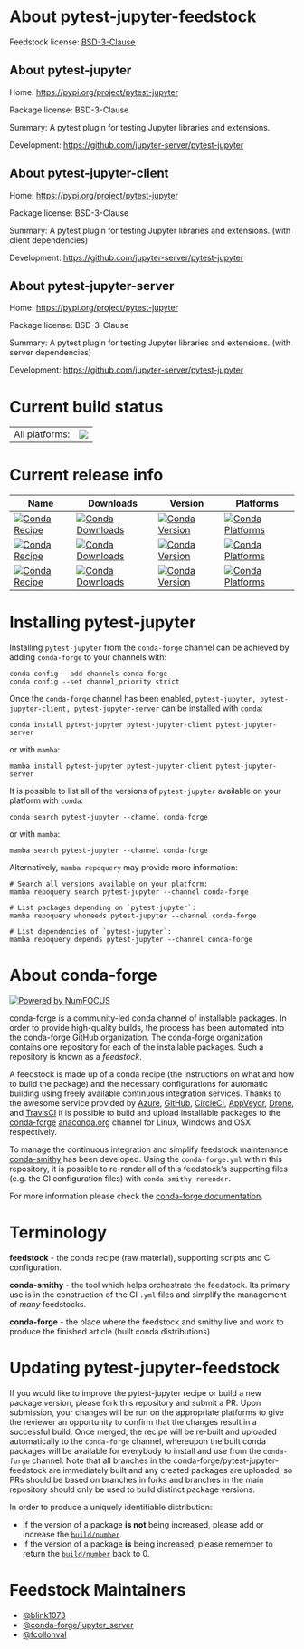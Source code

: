 About pytest-jupyter-feedstock
==============================

Feedstock license: [BSD-3-Clause](https://github.com/conda-forge/pytest-jupyter-feedstock/blob/main/LICENSE.txt)


About pytest-jupyter
--------------------

Home: https://pypi.org/project/pytest-jupyter

Package license: BSD-3-Clause

Summary: A pytest plugin for testing Jupyter libraries and extensions.

Development: https://github.com/jupyter-server/pytest-jupyter

About pytest-jupyter-client
---------------------------

Home: https://pypi.org/project/pytest-jupyter

Package license: BSD-3-Clause

Summary: A pytest plugin for testing Jupyter libraries and extensions. (with client dependencies)

Development: https://github.com/jupyter-server/pytest-jupyter

About pytest-jupyter-server
---------------------------

Home: https://pypi.org/project/pytest-jupyter

Package license: BSD-3-Clause

Summary: A pytest plugin for testing Jupyter libraries and extensions. (with server dependencies)

Development: https://github.com/jupyter-server/pytest-jupyter

Current build status
====================


<table><tr><td>All platforms:</td>
    <td>
      <a href="https://dev.azure.com/conda-forge/feedstock-builds/_build/latest?definitionId=18180&branchName=main">
        <img src="https://dev.azure.com/conda-forge/feedstock-builds/_apis/build/status/pytest-jupyter-feedstock?branchName=main">
      </a>
    </td>
  </tr>
</table>

Current release info
====================

| Name | Downloads | Version | Platforms |
| --- | --- | --- | --- |
| [![Conda Recipe](https://img.shields.io/badge/recipe-pytest--jupyter-green.svg)](https://anaconda.org/conda-forge/pytest-jupyter) | [![Conda Downloads](https://img.shields.io/conda/dn/conda-forge/pytest-jupyter.svg)](https://anaconda.org/conda-forge/pytest-jupyter) | [![Conda Version](https://img.shields.io/conda/vn/conda-forge/pytest-jupyter.svg)](https://anaconda.org/conda-forge/pytest-jupyter) | [![Conda Platforms](https://img.shields.io/conda/pn/conda-forge/pytest-jupyter.svg)](https://anaconda.org/conda-forge/pytest-jupyter) |
| [![Conda Recipe](https://img.shields.io/badge/recipe-pytest--jupyter--client-green.svg)](https://anaconda.org/conda-forge/pytest-jupyter-client) | [![Conda Downloads](https://img.shields.io/conda/dn/conda-forge/pytest-jupyter-client.svg)](https://anaconda.org/conda-forge/pytest-jupyter-client) | [![Conda Version](https://img.shields.io/conda/vn/conda-forge/pytest-jupyter-client.svg)](https://anaconda.org/conda-forge/pytest-jupyter-client) | [![Conda Platforms](https://img.shields.io/conda/pn/conda-forge/pytest-jupyter-client.svg)](https://anaconda.org/conda-forge/pytest-jupyter-client) |
| [![Conda Recipe](https://img.shields.io/badge/recipe-pytest--jupyter--server-green.svg)](https://anaconda.org/conda-forge/pytest-jupyter-server) | [![Conda Downloads](https://img.shields.io/conda/dn/conda-forge/pytest-jupyter-server.svg)](https://anaconda.org/conda-forge/pytest-jupyter-server) | [![Conda Version](https://img.shields.io/conda/vn/conda-forge/pytest-jupyter-server.svg)](https://anaconda.org/conda-forge/pytest-jupyter-server) | [![Conda Platforms](https://img.shields.io/conda/pn/conda-forge/pytest-jupyter-server.svg)](https://anaconda.org/conda-forge/pytest-jupyter-server) |

Installing pytest-jupyter
=========================

Installing `pytest-jupyter` from the `conda-forge` channel can be achieved by adding `conda-forge` to your channels with:

```
conda config --add channels conda-forge
conda config --set channel_priority strict
```

Once the `conda-forge` channel has been enabled, `pytest-jupyter, pytest-jupyter-client, pytest-jupyter-server` can be installed with `conda`:

```
conda install pytest-jupyter pytest-jupyter-client pytest-jupyter-server
```

or with `mamba`:

```
mamba install pytest-jupyter pytest-jupyter-client pytest-jupyter-server
```

It is possible to list all of the versions of `pytest-jupyter` available on your platform with `conda`:

```
conda search pytest-jupyter --channel conda-forge
```

or with `mamba`:

```
mamba search pytest-jupyter --channel conda-forge
```

Alternatively, `mamba repoquery` may provide more information:

```
# Search all versions available on your platform:
mamba repoquery search pytest-jupyter --channel conda-forge

# List packages depending on `pytest-jupyter`:
mamba repoquery whoneeds pytest-jupyter --channel conda-forge

# List dependencies of `pytest-jupyter`:
mamba repoquery depends pytest-jupyter --channel conda-forge
```


About conda-forge
=================

[![Powered by
NumFOCUS](https://img.shields.io/badge/powered%20by-NumFOCUS-orange.svg?style=flat&colorA=E1523D&colorB=007D8A)](https://numfocus.org)

conda-forge is a community-led conda channel of installable packages.
In order to provide high-quality builds, the process has been automated into the
conda-forge GitHub organization. The conda-forge organization contains one repository
for each of the installable packages. Such a repository is known as a *feedstock*.

A feedstock is made up of a conda recipe (the instructions on what and how to build
the package) and the necessary configurations for automatic building using freely
available continuous integration services. Thanks to the awesome service provided by
[Azure](https://azure.microsoft.com/en-us/services/devops/), [GitHub](https://github.com/),
[CircleCI](https://circleci.com/), [AppVeyor](https://www.appveyor.com/),
[Drone](https://cloud.drone.io/welcome), and [TravisCI](https://travis-ci.com/)
it is possible to build and upload installable packages to the
[conda-forge](https://anaconda.org/conda-forge) [anaconda.org](https://anaconda.org/)
channel for Linux, Windows and OSX respectively.

To manage the continuous integration and simplify feedstock maintenance
[conda-smithy](https://github.com/conda-forge/conda-smithy) has been developed.
Using the ``conda-forge.yml`` within this repository, it is possible to re-render all of
this feedstock's supporting files (e.g. the CI configuration files) with ``conda smithy rerender``.

For more information please check the [conda-forge documentation](https://conda-forge.org/docs/).

Terminology
===========

**feedstock** - the conda recipe (raw material), supporting scripts and CI configuration.

**conda-smithy** - the tool which helps orchestrate the feedstock.
                   Its primary use is in the construction of the CI ``.yml`` files
                   and simplify the management of *many* feedstocks.

**conda-forge** - the place where the feedstock and smithy live and work to
                  produce the finished article (built conda distributions)


Updating pytest-jupyter-feedstock
=================================

If you would like to improve the pytest-jupyter recipe or build a new
package version, please fork this repository and submit a PR. Upon submission,
your changes will be run on the appropriate platforms to give the reviewer an
opportunity to confirm that the changes result in a successful build. Once
merged, the recipe will be re-built and uploaded automatically to the
`conda-forge` channel, whereupon the built conda packages will be available for
everybody to install and use from the `conda-forge` channel.
Note that all branches in the conda-forge/pytest-jupyter-feedstock are
immediately built and any created packages are uploaded, so PRs should be based
on branches in forks and branches in the main repository should only be used to
build distinct package versions.

In order to produce a uniquely identifiable distribution:
 * If the version of a package **is not** being increased, please add or increase
   the [``build/number``](https://docs.conda.io/projects/conda-build/en/latest/resources/define-metadata.html#build-number-and-string).
 * If the version of a package **is** being increased, please remember to return
   the [``build/number``](https://docs.conda.io/projects/conda-build/en/latest/resources/define-metadata.html#build-number-and-string)
   back to 0.

Feedstock Maintainers
=====================

* [@blink1073](https://github.com/blink1073/)
* [@conda-forge/jupyter_server](https://github.com/conda-forge/jupyter_server/)
* [@fcollonval](https://github.com/fcollonval/)

